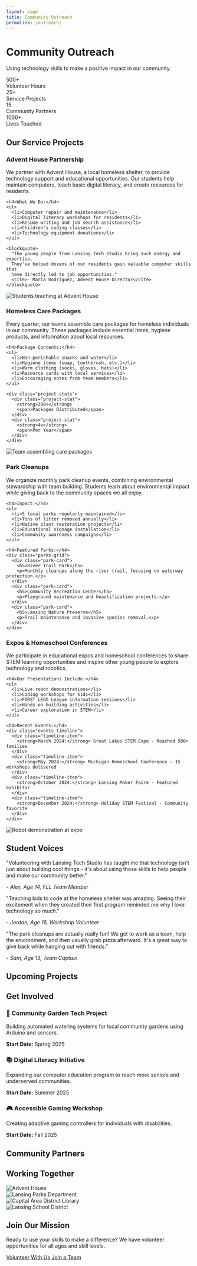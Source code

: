 ```yaml
---
layout: page
title: Community Outreach
permalink: /outreach/
---
```


<div class="outreach-hero">
  <h1>Community Outreach</h1>
  <p class="lead">Using technology skills to make a positive impact in our community.</p>
</div>

<div class="impact-stats">
  <div class="stat-item">
    <div class="stat-number">500+</div>
    <div class="stat-label">Volunteer Hours</div>
  </div>
  <div class="stat-item">
    <div class="stat-number">25+</div>
    <div class="stat-label">Service Projects</div>
  </div>
  <div class="stat-item">
    <div class="stat-number">15</div>
    <div class="stat-label">Community Partners</div>
  </div>
  <div class="stat-item">
    <div class="stat-number">1000+</div>
    <div class="stat-label">Lives Touched</div>
  </div>
</div>

## Our Service Projects

### Advent House Partnership

<div class="project-section">
  <div class="project-content">
    <p>
      We partner with Advent House, a local homeless shelter, to provide technology 
      support and educational opportunities. Our students help maintain computers, 
      teach basic digital literacy, and create resources for residents.
    </p>
    
    <h4>What We Do:</h4>
    <ul>
      <li>Computer repair and maintenance</li>
      <li>Digital literacy workshops for residents</li>
      <li>Resume writing and job search assistance</li>
      <li>Children's coding classes</li>
      <li>Technology equipment donations</li>
    </ul>
    
    <blockquote>
      "The young people from Lansing Tech Studio bring such energy and expertise. 
      They've helped dozens of our residents gain valuable computer skills that 
      have directly led to job opportunities."
      <cite>- Maria Rodriguez, Advent House Director</cite>
    </blockquote>
  </div>
  <div class="project-image">
    <img src="/assets/images/advent-house.jpg" alt="Students teaching at Advent House">
  </div>
</div>

### Homeless Care Packages

<div class="project-section">
  <div class="project-content">
    <p>
      Every quarter, our teams assemble care packages for homeless individuals in 
      our community. These packages include essential items, hygiene products, 
      and information about local resources.
    </p>
    
    <h4>Package Contents:</h4>
    <ul>
      <li>Non-perishable snacks and water</li>
      <li>Hygiene items (soap, toothbrush, etc.)</li>
      <li>Warm clothing (socks, gloves, hats)</li>
      <li>Resource cards with local services</li>
      <li>Encouraging notes from team members</li>
    </ul>
    
    <div class="project-stats">
      <div class="project-stat">
        <strong>200+</strong>
        <span>Packages Distributed</span>
      </div>
      <div class="project-stat">
        <strong>4x</strong>
        <span>Per Year</span>
      </div>
    </div>
  </div>
  <div class="project-image">
    <img src="/assets/images/care-packages.jpg" alt="Team assembling care packages">
  </div>
</div>

### Park Cleanups

<div class="project-section">
  <div class="project-content">
    <p>
      We organize monthly park cleanup events, combining environmental stewardship 
      with team building. Students learn about environmental impact while giving 
      back to the community spaces we all enjoy.
    </p>
    
    <h4>Impact:</h4>
    <ul>
      <li>5 local parks regularly maintained</li>
      <li>Tons of litter removed annually</li>
      <li>Native plant restoration projects</li>
      <li>Educational signage installation</li>
      <li>Community awareness campaigns</li>
    </ul>
    
    <h4>Featured Parks:</h4>
    <div class="parks-grid">
      <div class="park-card">
        <h5>River Trail Park</h5>
        <p>Monthly cleanups along the river trail, focusing on waterway protection.</p>
      </div>
      <div class="park-card">
        <h5>Community Recreation Center</h5>
        <p>Playground maintenance and beautification projects.</p>
      </div>
      <div class="park-card">
        <h5>Lansing Nature Preserve</h5>
        <p>Trail maintenance and invasive species removal.</p>
      </div>
    </div>
  </div>
</div>

### Expos & Homeschool Conferences

<div class="project-section">
  <div class="project-content">
    <p>
      We participate in educational expos and homeschool conferences to share 
      STEM learning opportunities and inspire other young people to explore 
      technology and robotics.
    </p>
    
    <h4>Our Presentations Include:</h4>
    <ul>
      <li>Live robot demonstrations</li>
      <li>Coding workshops for kids</li>
      <li>FIRST LEGO League information sessions</li>
      <li>Hands-on building activities</li>
      <li>Career exploration in STEM</li>
    </ul>
    
    <h4>Recent Events:</h4>
    <div class="events-timeline">
      <div class="timeline-item">
        <strong>March 2024:</strong> Great Lakes STEM Expo - Reached 500+ families
      </div>
      <div class="timeline-item">
        <strong>May 2024:</strong> Michigan Homeschool Conference - 15 workshops delivered
      </div>
      <div class="timeline-item">
        <strong>October 2024:</strong> Lansing Maker Faire - Featured exhibitor
      </div>
      <div class="timeline-item">
        <strong>December 2024:</strong> Holiday STEM Festival - Community favorite
      </div>
    </div>
  </div>
  <div class="project-image">
    <img src="/assets/images/expo-demo.jpg" alt="Robot demonstration at expo">
  </div>
</div>

## Student Voices

<div class="testimonials-grid">
  <div class="testimonial-card">
    <p>
      "Volunteering with Lansing Tech Studio has taught me that technology isn't 
      just about building cool things - it's about using those skills to help 
      people and make our community better."
    </p>
    <cite>- Alex, Age 14, FLL Team Member</cite>
  </div>
  
  <div class="testimonial-card">
    <p>
      "Teaching kids to code at the homeless shelter was amazing. Seeing their 
      excitement when they created their first program reminded me why I love 
      technology so much."
    </p>
    <cite>- Jordan, Age 16, Workshop Volunteer</cite>
  </div>
  
  <div class="testimonial-card">
    <p>
      "The park cleanups are actually really fun! We get to work as a team, 
      help the environment, and then usually grab pizza afterward. It's a great 
      way to give back while hanging out with friends."
    </p>
    <cite>- Sam, Age 13, Team Captain</cite>
  </div>
</div>

## Upcoming Projects

<div class="upcoming-projects">
  <h2>Get Involved</h2>
  <div class="project-preview-grid">
    <div class="project-preview">
      <h3>🌱 Community Garden Tech Project</h3>
      <p>Building automated watering systems for local community gardens using Arduino and sensors.</p>
      <strong>Start Date:</strong> Spring 2025
    </div>
    <div class="project-preview">
      <h3>📚 Digital Literacy Initiative</h3>
      <p>Expanding our computer education program to reach more seniors and underserved communities.</p>
      <strong>Start Date:</strong> Summer 2025
    </div>
    <div class="project-preview">
      <h3>🎮 Accessible Gaming Workshop</h3>
      <p>Creating adaptive gaming controllers for individuals with disabilities.</p>
      <strong>Start Date:</strong> Fall 2025
    </div>
  </div>
</div>

## Community Partners

<div class="partners-section">
  <h2>Working Together</h2>
  <div class="partners-grid">
    <div class="partner-logo">
      <img src="/assets/images/partner-advent-house.png" alt="Advent House">
    </div>
    <div class="partner-logo">
      <img src="/assets/images/partner-parks-dept.png" alt="Lansing Parks Department">
    </div>
    <div class="partner-logo">
      <img src="/assets/images/partner-library.png" alt="Capital Area District Library">
    </div>
    <div class="partner-logo">
      <img src="/assets/images/partner-schools.png" alt="Lansing School District">
    </div>
  </div>
</div>

<div class="volunteer-cta">
  <h2>Join Our Mission</h2>
  <p>Ready to use your skills to make a difference? We have volunteer opportunities for all ages and skill levels.</p>
  <div class="cta-buttons">
    <a href="/contact#volunteer" class="btn btn-primary">Volunteer With Us</a>
    <a href="/programs" class="btn btn-secondary">Join a Team</a>
  </div>
</div>
